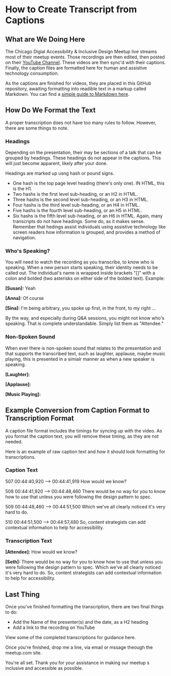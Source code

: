 # How to Create Transcript from Captions
## What are We Doing Here

The Chicago Digial Accessibility & Inclusive Design Meetup live streams most of their meetup events. Those recordings are then edited, then posted on their [YouTube Channel](https://www.youtube.com/c/chicagodigitalaccessibilityinclusivedesign). These videos are then sync'd with their captions. Finally, the caption files are formatted here for human and assistive technology consumption.

As the captions are finished for videos, they are placed in this GitHub repository, awaiting formatting into readible text in a markup called Markdown. You can find a [simple guide to Markdown here](https://guides.github.com/features/mastering-markdown/).

## How Do We Format the Text
A proper transcription does not have too many rules to follow. However, there are some things to note.

### Headings
Depending on the presentation, their may be sections of a talk that can be grouped by headings. These headings do not appear in the captions. This will just become apparent, likely after your done.

Headings are marked up usng hash or pound signs.
* One hash is the top page level heading (there's only one). IN HTML, this is the H1.
* Two hashs is the first level sub-heading, or an H2 in HTML.
* Three hashs is the second level sub-heading, or an H3 in HTML.
* Four hashs is the third level sub-heading, or an H4 in HTML.
* Five hashs is the fourth level sub-heading, or an H5 in HTML.
* Six hashs is the fifth level sub-heading, or an H6 in HTML.
Again, many transcripts do not have headings. Some do, as it makes sense. Remember that hedings assist individuals using assistive technology like screen readers how information is grouped, and provides a method of navigation.

### Who's Speaking?
You will need to watch the recording as you transcribe, to know who is speaking. When a new person starts speaking, their identity needs to be called out. The individual's name is wrapped inside brackets "[]" with a colon and bolded (two asterisks on either side of the bolded text). Example:

**[Susan]:** Yeah

**[Anna]:** Of course

**[Sina]:** I'm being arbitrary, you spoke up first, in the front, to my right ...

By the way, and especially during Q&A sessions, you might not know who's speaking. That is complete understandable. Simply list them as "Attendee."

### Non-Spoken Sound
When ever there is non-spoken sound that relates to the presentation and that supports the transcribed text, such as laughter, applause, maybe music playing, this is presented in a simialr manner as when a new speaker is speaking.

**[Laughter]:**

**[Applause]:**

**[Music Playing]:**

## Example Conversion from Caption Format to Transcription Format
A caption file format includes the timings for syncing up with the video. As you format the caption text, you will remove these timing, as they are not needed. 

Here is an example of raw caption text and how it should look formatting for transcriptions.

### Caption Text

507
00:44:40,920 --> 00:44:41,919
How would we know?

508
00:44:41,920 --> 00:44:48,460
There would be no way for you to know how to use that unless you were following the design pattern to spec.

509
00:44:48,460 --> 00:44:51,500
Which we've all clearly noticed it's very hard to do.

510
00:44:51,500 --> 00:44:57,480
So, content strategists can add contextual information to help for accessibility.

### Transcription Text

**[Attendee]:** How would we know?

**[Seth]:** There would be no way for you to know how to use that unless you were following the design pattern to spec. Which we've all clearly noticed it's very hard to do. So, content strategists can add contextual information to help for accessibility.

## Last Thing
Once you've finished formatting the transcription, there are two final things to do:

* Add the Name of the presenter(s) and the date, as a H2 heading
* Add a link to the recording on YouTube

View some of the completed transcriptions for guidance here.

Once you're finished, drop me a line, via email or mssage theough the meetup.com site.

You're all set. Thank you for your assistance in making our meetup s inclusive and accessible as possible.
